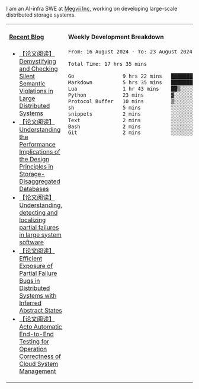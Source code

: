 I am an AI-infra SWE at [Megvii Inc](https://en.megvii.com/), working on developing large-scale distributed storage systems.

<table width="960px">
<tr>
<td valign="top" width="50%">

#### <a href="https://www.kongjun18.me" target="_blank">Recent Blog</a>

<!-- BLOG-POST-LIST:START -->
- [【论文阅读】Demystifying and Checking Silent Semantic Violations in Large Distributed Systems](https://kongjun18.github.io/posts/demystifying-and-checking-silent-semantic-violations-in-large-distributed-systems/)
- [【论文阅读】Understanding the Performance Implications of the Design Principles in Storage-Disaggregated Databases](https://kongjun18.github.io/posts/understanding-the-performance-implications-of-the-design-principles-in-storage-disaggregated-databases/)
- [【论文阅读】Understanding, detecting and localizing partial failures in large system software](https://kongjun18.github.io/posts/understanding-detecting-and-localizing-partial-failures-in-large-system-software/)
- [【论文阅读】Efficient Exposure of Partial Failure Bugs in Distributed Systems with Inferred Abstract States](https://kongjun18.github.io/posts/efficient-exposure-of-partial-failure-bugs-in-distributed-systems-with-inferred-abstract-states/)
- [【论文阅读】Acto Automatic End-to-End Testing for Operation Correctness of Cloud System Management](https://kongjun18.github.io/posts/acto-automatic-end-to-end-testing-for-operation-correctness-of-cloud-system-management/)
<!-- BLOG-POST-LIST:END -->

</td>
<td valign="top" width="50%">

#### Weekly Development Breakdown

<!--START_SECTION:waka-->

```txt
From: 16 August 2024 - To: 23 August 2024

Total Time: 17 hrs 35 mins

Go                9 hrs 22 mins   █████████████▒░░░░░░░░░░░   53.32 %
Markdown          5 hrs 35 mins   ████████░░░░░░░░░░░░░░░░░   31.82 %
Lua               1 hr 43 mins    ██▒░░░░░░░░░░░░░░░░░░░░░░   09.78 %
Python            23 mins         ▓░░░░░░░░░░░░░░░░░░░░░░░░   02.18 %
Protocol Buffer   10 mins         ▒░░░░░░░░░░░░░░░░░░░░░░░░   00.96 %
sh                5 mins          ░░░░░░░░░░░░░░░░░░░░░░░░░   00.56 %
snippets          2 mins          ░░░░░░░░░░░░░░░░░░░░░░░░░   00.26 %
Text              2 mins          ░░░░░░░░░░░░░░░░░░░░░░░░░   00.25 %
Bash              2 mins          ░░░░░░░░░░░░░░░░░░░░░░░░░   00.25 %
Git               2 mins          ░░░░░░░░░░░░░░░░░░░░░░░░░   00.23 %
```

<!--END_SECTION:waka-->
</td>
</tr>

</table>
